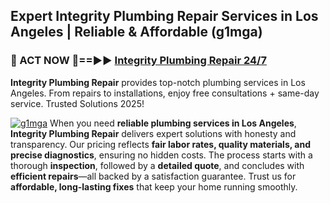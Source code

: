 ## Expert Integrity Plumbing Repair Services in Los Angeles | Reliable & Affordable (g1mga)  

<h3>🚿 ACT NOW 🌟==►► <a href="https://tinyurl.com/2ne6vx2x" rel="nofollow">Integrity Plumbing Repair 24/7</a></h3>

**Integrity Plumbing Repair** provides top-notch plumbing services in Los Angeles. From repairs to installations, enjoy free consultations + same-day service. Trusted Solutions 2025!

[![g1mga](https://i.imgur.com/4PFF4AK.jpeg)](https://tinyurl.com/2ne6vx2x)
When you need **reliable plumbing services in Los Angeles**, **Integrity Plumbing Repair** delivers expert solutions with honesty and transparency. Our pricing reflects **fair labor rates, quality materials, and precise diagnostics**, ensuring no hidden costs. The process starts with a thorough **inspection**, followed by a **detailed quote**, and concludes with **efficient repairs**—all backed by a satisfaction guarantee. Trust us for **affordable, long-lasting fixes** that keep your home running smoothly.